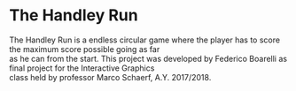 # The Handley Run
The Handley Run is a endless circular game where the player has to score the maximum score possible going as far <br>
as he can from the start. This project was developed by Federico Boarelli as final project for the Interactive Graphics <br>
class held by professor Marco Schaerf, A.Y. 2017/2018.

